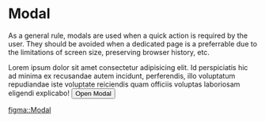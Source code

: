 <script lang="ts" setup>
import {ref} from 'vue'
import Modal from '@cypress-design/vue-modal'
import Button from '@cypress-design/vue-button'
const visible = ref(false)
</script>

# Modal

As a general rule, modals are used when a quick action is required by the user. They should be avoided when a dedicated page is a preferrable due to the limitations of screen size, preserving browser history, etc.

<DemoWrapper>
	<Modal v-model:show="visible" title="modal">
    Lorem ipsum dolor sit amet consectetur
    adipisicing elit. Id perspiciatis hic ad minima ex recusandae autem
    incidunt, perferendis, illo voluptatum repudiandae iste voluptate
    reiciendis quam officiis voluptas laboriosam eligendi explicabo!
  </Modal>
  <Button @click="visible = true">Open Modal</Button>
</DemoWrapper>

[figma::Modal](https://www.figma.com/file/1WJ3GVQyMV5e7xVxPg3yID/Design-System%2C-v1.x---%40latest?type=design&node-id=11381-16819&t=eTHkHYIn7QpvUPjI-4)
